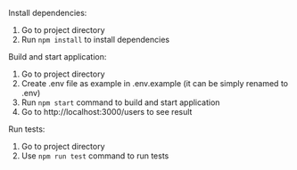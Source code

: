 Install dependencies:

1. Go to project directory
2. Run `npm install` to install dependencies

Build and start application:

1. Go to project directory
2. Create .env file as example in .env.example (it can be simply renamed to .env)
3. Run `npm start` command to build and start application
4. Go to http://localhost:3000/users to see result

Run tests:

1. Go to project directory
2. Use `npm run test` command to run tests
